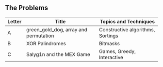 ## The Problems

|  Letter | Title                     | Topics and Techniques                          |
|---------|---------------------------|-----------------------------|
|  A | green_gold_dog, array and permutation           | Constructive algorithms, Sortings                        |
|  B | XOR Palindromes            | Bitmasks         |
|  C | Salyg1n and the MEX Game        |Games, Greedy, Interactive      |

